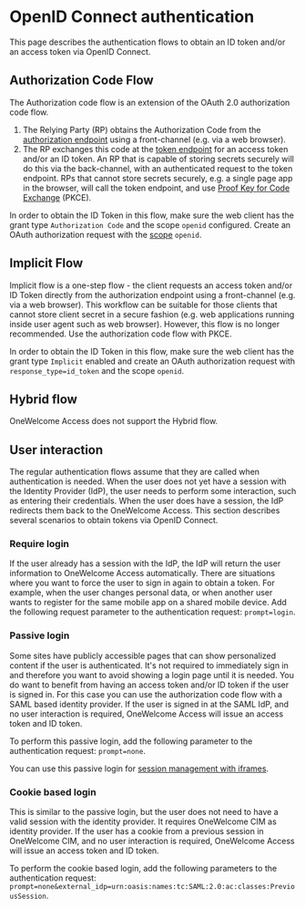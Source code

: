 # OpenID Connect authentication

This page describes the authentication flows to obtain an ID token and/or an access token via OpenID Connect.

## Authorization Code Flow
The Authorization code flow is an extension of the OAuth 2.0 authorization code flow. 

1. The Relying Party (RP) obtains the Authorization Code from the
   [authorization endpoint](../../../api-reference/description-oauth-endpoint.md#authorization-endpoint) using a front-channel (e.g. via a
   web browser).
2. The RP exchanges this code at the [token endpoint](../../../api-reference/description-oauth-endpoint.md#token-endpoint) for an access
   token and/or an ID token. An RP that is capable of storing secrets securely will do this via the back-channel, with an authenticated
   request to the token endpoint. RPs that cannot store secrets securely, e.g. a single page app in the browser, will call the token
   endpoint, and use [Proof Key for Code Exchange](https://tools.ietf.org/html/rfc7636) (PKCE).

In order to obtain the ID Token in this flow, make sure the web client has the grant type `Authorization Code` and the scope `openid` configured. Create an
 OAuth authorization request with the [scope](scopes-and-claims.md) `openid`.

## Implicit Flow

Implicit flow is a one-step flow - the client requests an access token and/or ID Token directly from the authorization endpoint using a
front-channel (e.g. via a web browser). This workflow can be suitable for those clients that cannot store client secret in a secure
fashion (e.g. web applications running inside user agent such as web browser). However, this flow is no longer recommended. Use the
authorization code flow with PKCE.

In order to obtain the ID Token in this flow, make sure the web client has the grant type `Implicit` enabled and create an OAuth
authorization request with `response_type=id_token` and the scope `openid`.

## Hybrid flow

OneWelcome Access does not support the Hybrid flow.

## User interaction

The regular authentication flows assume that they are called when authentication is needed. When the user does not yet have a session with the Identity Provider 
(IdP), the user needs to perform some interaction, such as entering their credentials. When the user does have a session, the IdP redirects them back to the 
OneWelcome Access. This section describes several scenarios to obtain tokens via OpenID Connect.  

### Require login
If the user already has a session with the IdP, the IdP will return the user information to OneWelcome Access automatically. There are situations where
you want to force the user to sign in again to obtain a token. For example, when the user changes personal data, or when another user wants to register for the 
same mobile app on a shared mobile device. Add the following request parameter to the authentication request: `prompt=login`.

### Passive login
Some sites have publicly accessible pages that can show personalized content if the user is authenticated. It's not required to immediately sign in and 
therefore you want to avoid showing a login page until it is needed. You do want to benefit from having an access token and/or ID token if the user is signed in. 
For this case you can use the authorization code flow with a SAML based identity provider.  If the user is signed in at the SAML IdP, and no user interaction is 
required, OneWelcome Access will issue an access token and ID token. 

To perform this passive login, add the following parameter to the authentication request: `prompt=none`.

You can use this passive login for [session management with iframes](../session-management/session-monitoring-with-iframes.md).

### Cookie based login
This is similar to the passive login, but the user does not need to have a valid session with the identity provider. It requires OneWelcome CIM as
identity provider. If the user has a cookie from a previous session in OneWelcome CIM, and no user interaction is required, OneWelcome Access 
will issue an access token and ID token.

To perform the cookie based login, add the following parameters to the authentication request: 
`prompt=none&external_idp=urn:oasis:names:tc:SAML:2.0:ac:classes:PreviousSession`. 
